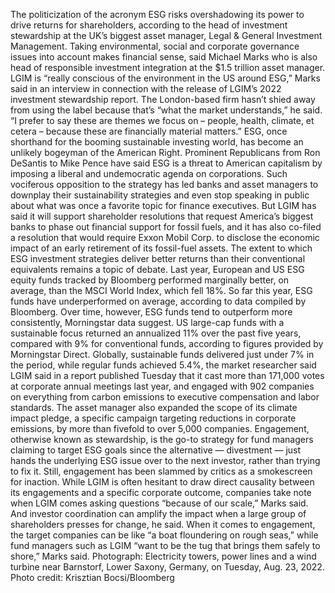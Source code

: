 The politicization of the acronym ESG risks overshadowing its power to drive returns for shareholders, according to the head of investment stewardship at the UK’s biggest asset manager, Legal & General Investment Management.
Taking environmental, social and corporate governance issues into account makes financial sense, said Michael Marks who is also head of responsible investment integration at the $1.5 trillion asset manager.
LGIM is “really conscious of the environment in the US around ESG,” Marks said in an interview in connection with the release of LGIM’s 2022 investment stewardship report. The London-based firm hasn’t shied away from using the label because that’s “what the market understands,” he said. “I prefer to say these are themes we focus on – people, health, climate, et cetera – because these are financially material matters.”
ESG, once shorthand for the booming sustainable investing world, has become an unlikely bogeyman of the American Right. Prominent Republicans from Ron DeSantis to Mike Pence have said ESG is a threat to American capitalism by imposing a liberal and undemocratic agenda on corporations.
Such vociferous opposition to the strategy has led banks and asset managers to downplay their sustainability strategies and even stop speaking in public about what was once a favorite topic for finance executives.
But LGIM has said it will support shareholder resolutions that request America’s biggest banks to phase out financial support for fossil fuels, and it has also co-filed a resolution that would require Exxon Mobil Corp. to disclose the economic impact of an early retirement of its fossil-fuel assets.
The extent to which ESG investment strategies deliver better returns than their conventional equivalents remains a topic of debate. Last year, European and US ESG equity funds tracked by Bloomberg performed marginally better, on average, than the MSCI World Index, which fell 18%. So far this year, ESG funds have underperformed on average, according to data compiled by Bloomberg.
Over time, however, ESG funds tend to outperform more consistently, Morningstar data suggest. US large-cap funds with a sustainable focus returned an annualized 11% over the past five years, compared with 9% for conventional funds, according to figures provided by Morningstar Direct. Globally, sustainable funds delivered just under 7% in the period, while regular funds achieved 5.4%, the market researcher said
LGIM said in a report published Tuesday that it cast more than 171,000 votes at corporate annual meetings last year, and engaged with 902 companies on everything from carbon emissions to executive compensation and labor standards. The asset manager also expanded the scope of its climate impact pledge, a specific campaign targeting reductions in corporate emissions, by more than fivefold to over 5,000 companies.
Engagement, otherwise known as stewardship, is the go-to strategy for fund managers claiming to target ESG goals since the alternative — divestment — just hands the underlying ESG issue over to the next investor, rather than trying to fix it. Still, engagement has been slammed by critics as a smokescreen for inaction.
While LGIM is often hesitant to draw direct causality between its engagements and a specific corporate outcome, companies take note when LGIM comes asking questions “because of our scale,” Marks said. And investor coordination can amplify the impact when a large group of shareholders presses for change, he said.
When it comes to engagement, the target companies can be like “a boat floundering on rough seas,” while fund managers such as LGIM “want to be the tug that brings them safely to shore,” Marks said.
Photograph: Electricity towers, power lines and a wind turbine near Barnstorf, Lower Saxony, Germany, on Tuesday, Aug. 23, 2022. Photo credit: Krisztian Bocsi/Bloomberg